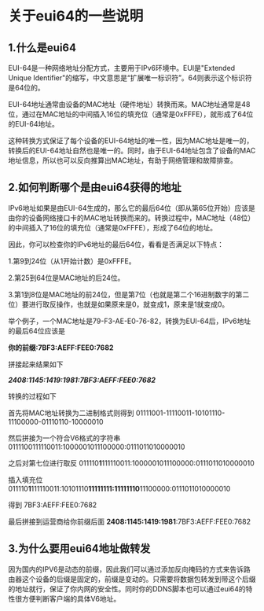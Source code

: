# 关于eui64的一些说明

## 1.什么是eui64

EUI-64是一种网络地址分配方式，主要用于IPv6环境中。EUI是"Extended Unique Identifier"的缩写，中文意思是“扩展唯一标识符”。64则表示这个标识符是64位的。

EUI-64地址通常由设备的MAC地址（硬件地址）转换而来。MAC地址通常是48位，通过在MAC地址的中间插入16位的填充位（通常是0xFFFE），就形成了64位的EUI-64地址。

这种转换方式保证了每个设备的EUI-64地址的唯一性，因为MAC地址是唯一的，转换后的EUI-64地址自然也是唯一的。同时，由于EUI-64地址包含了设备的MAC地址信息，所以也可以反向推算出MAC地址，有助于网络管理和故障排查。

## 2.如何判断哪个是由eui64获得的地址

IPv6地址如果是由EUI-64生成的，那么它的最后64位（即从第65位开始）应该是由你的设备网络接口卡的MAC地址转换而来的。转换过程中，MAC地址（48位）的中间插入了16位的填充位（通常是0xFFFE），形成了64位的地址。

因此，你可以检查你的IPv6地址的最后64位，看看是否满足以下特点：

1.第9到24位（从1开始计数）是0xFFFE。

2.第25到64位是MAC地址的后24位。

3.第1到8位是MAC地址的前24位，但是第7位（也就是第二个16进制数字的第二位）要进行取反操作，也就是如果原来是0，就变成1，原来是1就变成0。

举个例子，一个MAC地址是79-F3-AE-E0-76-82，转换为EUI-64后，IPv6地址的最后64位应该是

**你的前缀:7BF3:AEFF:FEE0:7682**

拼接起来结果如下

***2408:1145:1419:1981:7BF3:AEFF:FEE0:7682***

转换的过程如下

首先将MAC地址转换为二进制格式则得到 01111001-11110011-10101110-11100000-01110110-10000010

然后拼接为一个符合V6格式的字符串 0111100111110011:1000001011100000:0111011010000010

之后对第七位进行取反 011110**1**111110011:1000001011100000:0111011010000010

插入填充位 011110**1**111110011:10101110**11111111:11111110**11100000:0111011010000010

得到 7BF3:AEFF:FEE0:7682

最后拼接到运营商给你前缀后面 **2408:1145:1419:1981**:7BF3:AEFF:FEE0:7682


## 3.为什么要用eui64地址做转发

因为国内的IPV6是动态的前缀，因此我们可以通过添加反向掩码的方式来告诉路由器这个设备的后缀是固定的，前缀是变动的。只需要将数据包转发到带这个后缀的地址就行，保证了你内网的安全性。同时你的DDNS脚本也可以通过eui64的特性很方便判断客户端的具体V6地址。